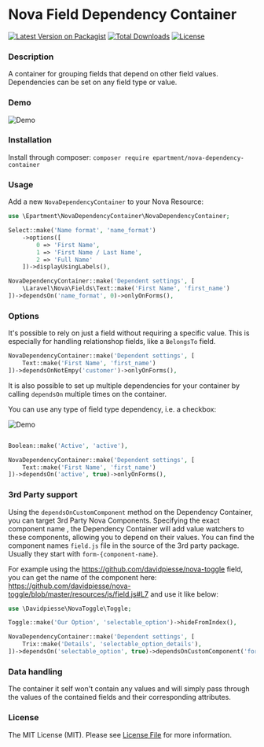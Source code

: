 # Nova Field Dependency Container

[![Latest Version on Packagist](https://img.shields.io/packagist/v/epartment/nova-dependency-container.svg)](https://packagist.org/packages/epartment/nova-dependency-container)
[![Total Downloads](https://img.shields.io/packagist/dt/epartment/nova-dependency-container.svg)](https://packagist.org/packages/epartment/nova-dependency-container)
[![License](https://img.shields.io/packagist/l/epartment/nova-dependency-container.svg)](https://github.com/epartment/nova-dependency-container/blob/master/LICENSE.md)

### Description
A container for grouping fields that depend on other field values. Dependencies can be set on any field type or value.

### Demo

![Demo](https://raw.githubusercontent.com/epartment/nova-dependency-container/master/docs/demo.gif)

### Installation
Install through composer: `composer require epartment/nova-dependency-container`

### Usage

Add a new `NovaDependencyContainer` to your Nova Resource:

```php
use \Epartment\NovaDependencyContainer\NovaDependencyContainer;

Select::make('Name format', 'name_format')
    ->options([
        0 => 'First Name',
        1 => 'First Name / Last Name',
        2 => 'Full Name'
    ])->displayUsingLabels(),

NovaDependencyContainer::make('Dependent settings', [
    \Laravel\Nova\Fields\Text::make('First Name', 'first_name')
])->dependsOn('name_format', 0)->onlyOnForms(),
```

### Options

It's possible to rely on just a field without requiring a specific value. This is especially for handling relationshop fields, like a `BelongsTo` field.

```php
NovaDependencyContainer::make('Dependent settings', [
    Text::make('First Name', 'first_name')
])->dependsOnNotEmpy('customer')->onlyOnForms(),
```

It is also possible to set up multiple dependencies for your container by calling `dependsOn` multiple times on the container.

You can use any type of field type dependency, i.e. a checkbox:

![Demo](https://raw.githubusercontent.com/epartment/nova-dependency-container/master/docs/demo-2.gif)

```php

Boolean::make('Active', 'active'),

NovaDependencyContainer::make('Dependent settings', [
    Text::make('First Name', 'first_name')
])->dependsOn('active', true)->onlyOnForms(),
```

### 3rd Party support
Using the `dependsOnCustomComponent` method on the Dependency Container, you can target 3rd Party Nova Components. Specifying the exact component name , the Dependency Container will add value watchers to these components, allowing you to depend on their values. You can find the component names `field.js` file in the source of the 3rd party package. Usually they start with `form-{component-name}`.

For example using the https://github.com/davidpiesse/nova-toggle field, you can get the name of the component here: https://github.com/davidpiesse/nova-toggle/blob/master/resources/js/field.js#L7 and use it like below:

```php
use \Davidpiesse\NovaToggle\Toggle;

Toggle::make('Our Option', 'selectable_option')->hideFromIndex(),

NovaDependencyContainer::make('Dependent settings', [
    Trix::make('Details', 'selectable_option_details'),
])->dependsOn('selectable_option', true)->dependsOnCustomComponent('form-nova-toggle'),
```

### Data handling
The container it self won't contain any values and will simply pass through the values of the contained fields and their corresponding attributes.

### License
The MIT License (MIT). Please see [License File](https://github.com/epartment/nova-dependency-container/blob/master/LICENSE.md) for more information.
